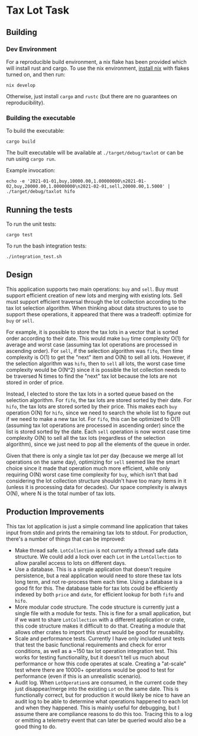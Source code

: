 # Tax Lot Task

## Building

### Dev Environment
For a reproducible build environment, a nix flake has been provided which will install rust and cargo.
To use the nix environment, [install nix](https://zero-to-nix.com/start/install) with flakes turned on, and then run:

```
nix develop
```

Otherwise, just install `cargo` and `rustc` (but there are no guarantees on reproducibility).

### Building the executable
To build the executable:

```
cargo build
```

The built executable will be available at `./target/debug/taxlot` or can be run using `cargo run`.

Example invocation:

```
echo -e '2021-01-01,buy,10000.00,1.00000000\n2021-01-02,buy,20000.00,1.00000000\n2021-02-01,sell,20000.00,1.5000' | ./target/debug/taxlot hifo
```

## Running the tests
To run the unit tests:

```
cargo test
```

To run the bash integration tests:

```
./integration_test.sh
```

## Design
This application supports two main operations: `buy` and `sell`. Buy must support efficient creation of new lots and merging with existing lots.
Sell must support efficient traversal through the lot collection according to the tax lot selection algorithm. 
When thinking about data structures to use to support these operations, it appeared that there was a tradeoff: optimize for `buy` or `sell`.

For example, it is possible to store the tax lots in a vector that is sorted order according to their date. This would make `buy` time complexity O(1) for average and worst case (assuming tax lot operations are processed in ascending order). 
For `sell`, if the selection algorithm was `fifo`, then time complexity is O(1) to get the "next" item and O(N) to sell all lots. However, if the selection algorithm was `hifo`, then to `sell` all lots, the worst case time complexity would be O(N^2) since it is possible the lot collection needs to be traversed N times to find the "next" tax lot because the lots are not stored in order of price.

Instead, I elected to store the tax lots in a sorted queue based on the selection algorithm. For `fifo`, the tax lots are stored sorted by their date. For `hifo`, the tax lots are stored sorted by their price. This makes each `buy` operation O(N) for `hifo`, since we need to search the whole list to figure out if we need to make a new tax lot. For `fifo`, this can be optimized to O(1) (assuming tax lot operations are processed in ascending order) since the list is stored sorted by the date. Each
`sell` operation is now worst case time complexity O(N) to sell all the tax lots (regardless of the selection algorithm), since we just need to pop all the elements of the queue in order.

Given that there is only a single tax lot per day (because we merge all lot operations on the same day), optimizing for `sell` seemed like the smart choice since it made that operation much more efficient, while only requiring O(N) worst case time complexity for `buy`, which isn't that bad considering the lot collection
structure shouldn't have too many items in it (unless it is processing data for decades). Our space complexity is always O(N), where N is the total number of tax lots.


## Production Improvements
This tax lot application is just a simple command line application that takes input from stdin and prints the remaining tax lots to stdout. 
For production, there's a number of things that can be improved:

 - Make thread safe. `LotCollection` is not currently a thread safe data structure. We could add a lock over each `Lot` in the `LotCollection` to allow parallel access to lots on different days.
 - Use a database. This is a simple application that doesn't require persistence, but a real application would need to store these tax lots long term, and not re-process them each time. Using a database
 is a good fit for this. The database table for tax lots could be efficiently indexed by both `price` and `date`, for efficient lookup for both `fifo` and `hifo`.
 - More modular code structure. The code structure is currently just a single file with a module for tests. This is fine for a small application, but if we want to share `LotCollection` with a different application or crate,
 this code structure makes it difficult to do that. Creating a module that allows other crates to import this struct would be good for reusability.
 - Scale and performance tests. Currently I have only included unit tests that test the basic functional requirements and check for error conditions, as well as a ~150 tax lot operation integration test. This works for testing
 functionality, but it doesn't tell us much about performance or how this code operates at scale. Creating a "at-scale" test where there are 10000+ operations would be good to test for performance (even if this is an unrealistic scenario).
 - Audit log. When `LotOperation`s are consumed, in the current code they just disappear/merge into the existing `Lot` on the same date. This is functionally correct, but for production it would likely be nice to have an audit log to be able to 
 determine what operations happened to each lot and when they happened. This is mainly useful for debugging, but I assume there are compliance reasons to do this too. Tracing this to a log or emitting a telemetry event that can later be queried
 would also be a good thing to do.

